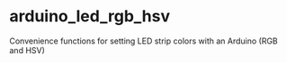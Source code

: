 # arduino_led_rgb_hsv
Convenience functions for setting LED strip colors with an Arduino (RGB and HSV)
